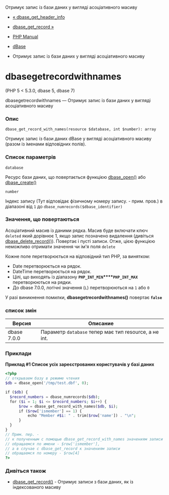 Отримує запис із бази даних у вигляді асоціативного масиву

-   [« dbase\_get\_header\_info](function.dbase-get-header-info.html)
    
-   [dbase\_get\_record »](function.dbase-get-record.html)
    
-   [PHP Manual](index.html)
    
-   [dBase](ref.dbase.html)
    
-   Отримує запис із бази даних у вигляді асоціативного масиву
    

# dbasegetrecordwithnames

(PHP 5 < 5.3.0, dbase 5, dbase 7)

dbasegetrecordwithnames — Отримує запис із бази даних у вигляді асоціативного масиву

### Опис

```methodsynopsis
dbase_get_record_with_names(resource $database, int $number): array
```

Отримує запис із бази даних dBase у вигляді асоціативного масиву (разом із іменами відповідних полів).

### Список параметрів

`database`

Ресурс бази даних, що повертається функцією [dbase\_open()](function.dbase-open.html) або [dbase\_create()](function.dbase-create.html)

`number`

Індекс запису (Тут відповідає фізичному номеру запису. - прим. пров.) в діапазоні від `1` до `dbase_numrecords($dbase_identifier)`

### Значення, що повертаються

Асоціативний масив із даними рядка. Масив буде включати ключ `deleted` який дорівнює 1, якщо запис позначено видалення (дивіться [dbase\_delete\_record()](function.dbase-delete-record.html)). Повертає і пусті записи. Отже, цією функцією неможливо отримати значення чи ім'я поля `delete`

Кожне поле перетворюється на відповідний тип PHP, за винятком:

-   Date перетворюється на рядок.
-   DateTime перетворюється на рядок.
-   Цілі, що виходять із діапазону **`PHP_INT_MIN`****`PHP_INT_MAX`** перетворюються на рядки.
-   До dbase 7.0.0, логічні значення (`L`) перетворюються на `1` або `0`

У разі виникнення помилки, **dbasegetrecordwithnames()** повертає **`false`**

### список змін

| Версия | Описание |
| --- | --- |
| dbase 7.0.0 | Параметр `database` тепер має тип resource, а не int. |

### Приклади

**Приклад #1 Список усіх зареєстрованих користувачів у базі даних**

```php
<?php
// открываем базу в режиме чтения
$db = dbase_open('/tmp/test.dbf', 0);

if ($db) {
  $record_numbers = dbase_numrecords($db);
  for ($i = 1; $i <= $record_numbers; $i++) {
      $row = dbase_get_record_with_names($db, $i);
      if ($row['ismember'] == 1) {
          echo "Member #$i: " . trim($row['name']) . "\n";
      }
  }
}
// Прим. пер. -
// к полученным с помощью dbase_get_record_with_names значениям записи
// обращаемся по имени - $row['ismember'],
// а в случае с dbase_get_record к значениям записи
// обращаемся по номеру - $row[4]
?>
```

### Дивіться також

-   [dbase\_get\_record()](function.dbase-get-record.html) - Отримує записи з бази даних, як із індексованого масиву